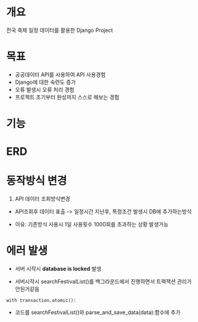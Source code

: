 # 개요  
전국 축제 일정 데이터를 활용한 Django Project

# 목표  
- 공공데이터 API를 사용하여 API 사용경험  
- Django에 대한 숙련도 증가  
- 오류 발생시 오류 처리 경험 
- 프로젝트 초기부터 완성까지 스스로 해보는 경험  

# 기능  


# ERD


# 동작방식 변경

1. API 데이터 조회방식변경

- API조회후 데이터 표출 -> 일정시간 지난후, 특정조건 발생시 DB에 추가하는방식

- 이유: 기존방식 사용시 1일 사용횟수 1000회를 초과하는 상황 발생가능


# 에러 발생
- 서버 시작시 **database is locked** 발생

- 서버시작시 searchFestivalList()를 백그라운드에서 진행하면서 트랙잭션 관리가 안된거같음

```
with transaction.atomic():
```
- 코드를 searchFestivalList()와 parse_and_save_data(data):함수에 추가
